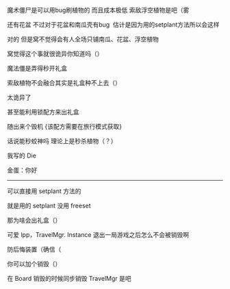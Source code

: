 魔术僵尸是可以用bug刷植物的
而且成本极低 
索敌浮空植物是吧（雾 

还有花盆 
不过对于花盆和南瓜壳有bug ‍
估计是因为用的setplant方法所以会这样

对的
但是窝不觉得会有人全场只铺南瓜、花盆、浮空植物

窝觉得这个事就很诡异你知道吗（）

魔法僵是弄得秒开礼盒

索敌植物不会融合其实是礼盒种不上去（）

太诡异了

甚至能利用锁配方来出礼盒

随出来个毁机
{该配方需要在旅行模式获取}

话说能秒蛟神吗
理论上是秒杀植物（？）

我写的 Die

金蛋：你好

---

可以直接用 setplant 方法的

就是用的 setplant
没用 freeset

那为啥会出礼盒（）

可爱 lpp，TravelMgr. Instance 退出一局游戏之后怎么不会被销毁啊

防后悔装置（确信（

你可以加个销毁（）

在 Board 销毁的时候同步销毁 TravelMgr 是吧



